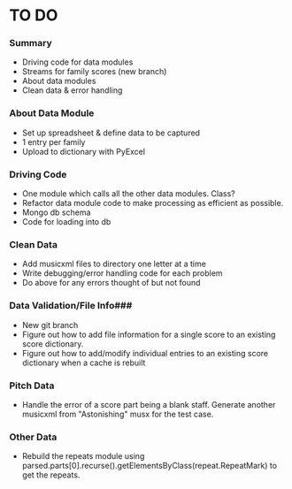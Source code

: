 # TO DO #


### Summary ###

* Driving code for data modules
* Streams for family scores (new branch)
* About data modules
* Clean data & error handling


### About Data Module ###

* Set up spreadsheet & define data to be captured
* 1 entry per family
* Upload to dictionary with PyExcel

### Driving Code ###

* One module which calls all the other data modules.  Class?
* Refactor data module code to make processing as efficient as possible.
* Mongo db schema
* Code for loading into db

### Clean Data ###

* Add musicxml files to directory one letter at a time
* Write debugging/error handling code for each problem
* Do above for any errors thought of but not found

### Data Validation/File Info###

* New git branch
* Figure out how to add file information for a single score to an existing score dictionary.
* Figure out how to add/modify individual entries to an existing score dictionary when a cache is rebuilt

### Pitch Data ###

* Handle the error of a score part being a blank staff. Generate another musicxml from "Astonishing" musx for the test case.

### Other Data ###

* Rebuild the repeats module using parsed.parts[0].recurse().getElementsByClass(repeat.RepeatMark) to get the repeats.




